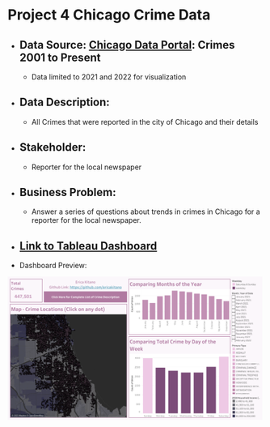 # Project 4 Chicago Crime Data


- ## Data Source: [Chicago Data Portal](https://data.cityofchicago.org/Public-Safety/Crimes-2001-to-Present/ijzp-q8t2): Crimes 2001 to Present
  - Data limited to 2021 and 2022 for visualization

- ## Data Description:
  - All Crimes that were reported in the city of Chicago and their details
  
- ## Stakeholder:
  - Reporter for the local newspaper

- ## Business Problem: 
  - Answer a series of questions about trends in crimes in Chicago for a reporter for the local newspaper.
  
- ## [Link to Tableau Dashboard](https://public.tableau.com/views/CoreChicagoCrimeDashboard/MainDashboard?:language=en-US&publish=yes&:display_count=n&:origin=viz_share_link)

- Dashboard Preview: 
 
<img src = "Main Dashboard.png">

